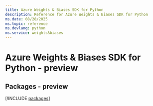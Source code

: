 ```yaml
---
title: Azure Weights & Biases SDK for Python
description: Reference for Azure Weights & Biases SDK for Python
ms.date: 08/28/2025
ms.topic: reference
ms.devlang: python
ms.service: weights&biases
---
```

# Azure Weights & Biases SDK for Python - preview
## Packages - preview
[!INCLUDE [packages](weights-&-biases-index.md)]